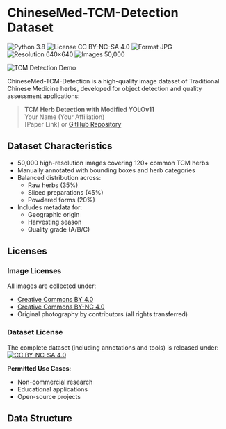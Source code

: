 # ChineseMed-TCM-Detection Dataset
![Python 3.8](https://img.shields.io/badge/python-3.8-blue.svg?style=plastic)
![License CC BY-NC-SA 4.0](https://img.shields.io/badge/license-CC_BY--NC--SA_4.0-lightgrey.svg?style=plastic)
![Format JPG](https://img.shields.io/badge/format-JPG/PNG-green.svg?style=plastic)
![Resolution 640×640](https://img.shields.io/badge/resolution-640×640-green.svg?style=plastic)
![Images 50,000](https://img.shields.io/badge/images-50,000-green.svg?style=plastic)

![TCM Detection Demo](./tcm-teaser.jpg)

ChineseMed-TCM-Detection is a high-quality image dataset of Traditional Chinese Medicine herbs, developed for object detection and quality assessment applications:

> **TCM Herb Detection with Modified YOLOv11**  
> Your Name (Your Affiliation)  
> [Paper Link] or [GitHub Repository](https://github.com/yourname/ChineseMed-TCM-Detection)

## Dataset Characteristics
- 50,000 high-resolution images covering 120+ common TCM herbs
- Manually annotated with bounding boxes and herb categories
- Balanced distribution across:
  - Raw herbs (35%)
  - Sliced preparations (45%)
  - Powdered forms (20%)
- Includes metadata for:
  - Geographic origin
  - Harvesting season
  - Quality grade (A/B/C)

## Licenses
### Image Licenses
All images are collected under:
- [Creative Commons BY 4.0](https://creativecommons.org/licenses/by/4.0/)
- [Creative Commons BY-NC 4.0](https://creativecommons.org/licenses/by-nc/4.0/)
- Original photography by contributors (all rights transferred)

### Dataset License
The complete dataset (including annotations and tools) is released under:  
[![CC BY-NC-SA 4.0](https://licensebuttons.net/l/by-nc-sa/4.0/88x31.png)](https://creativecommons.org/licenses/by-nc-sa/4.0/)

**Permitted Use Cases**:
- Non-commercial research
- Educational applications
- Open-source projects

## Data Structure

